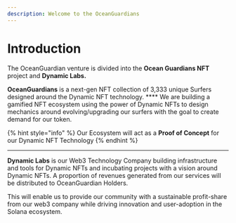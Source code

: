 ```yaml
---
description: Welcome to the OceanGuardians
---
```


# Introduction

The OceanGuardian venture is divided into the **Ocean Guardians NFT** project and **Dynamic Labs.**

**OceanGuardians** is a next-gen NFT collection of 3,333 unique Surfers designed around the Dynamic NFT technology. **** We are building a gamified NFT ecosystem using the power of Dynamic NFTs to design mechanics around evolving/upgrading our surfers with the goal to create demand for our token.

{% hint style="info" %}
Our Ecosystem will act as a **Proof of Concept** for our Dynamic NFT Technology
{% endhint %}

****

**Dynamic Labs** is our Web3 Technology Company building infrastructure and tools for Dynamic NFTs and incubating projects with a vision around Dynamic NFTs. A proportion of revenues generated from our services will be distributed to OceanGuardian Holders.



This will enable us to provide our community with a sustainable profit-share from our web3 company while driving innovation and user-adoption in the Solana ecosystem.

